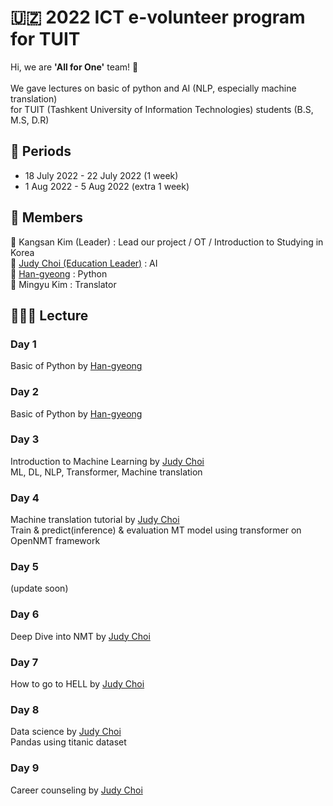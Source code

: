 # 🇺🇿 2022 ICT e-volunteer program for TUIT

Hi, we are **'All for One'** team! 🤗
<br>
<br>
We gave lectures on basic of python and AI (NLP, especially machine translation)  
for TUIT (Tashkent University of Information Technologies) students (B.S, M.S, D.R)

## 📅 Periods
- 18 July 2022 - 22 July 2022 (1 week)
- 1 Aug 2022 - 5 Aug 2022 (extra 1 week)  

## 👥 Members
👑 Kangsan Kim (Leader) : Lead our project / OT / Introduction to Studying in Korea   
🤖 [Judy Choi (Education Leader)](https://github.com/judy-choi) : AI  
🐍 [Han-gyeong](https://github.com/han-gyeong) : Python  
📢 Mingyu Kim : Translator

## 🧑🏻‍🏫 Lecture
### Day 1
Basic of Python by [Han-gyeong](https://github.com/han-gyeong)
### Day 2
Basic of Python by [Han-gyeong](https://github.com/han-gyeong)
### Day 3
Introduction to Machine Learning by [Judy Choi](https://github.com/judy-choi)  
ML, DL, NLP, Transformer, Machine translation
### Day 4
Machine translation tutorial by [Judy Choi](https://github.com/judy-choi)  
Train & predict(inference) & evaluation MT model using transformer on OpenNMT framework
### Day 5
(update soon)
### Day 6
Deep Dive into NMT by [Judy Choi](https://github.com/judy-choi)  
### Day 7
How to go to HELL by [Judy Choi](https://github.com/judy-choi)  
### Day 8
Data science by [Judy Choi](https://github.com/judy-choi)  
Pandas using titanic dataset
### Day 9
Career counseling by [Judy Choi](https://github.com/judy-choi)  
